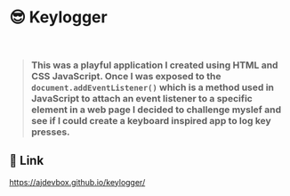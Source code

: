 # 😎 Keylogger 
<br>


> ### This was a playful application I created using HTML and CSS JavaScript.  Once I was exposed to the ```document.addEventListener()``` which is a method used in JavaScript to attach an event listener to a specific element in a web page I decided to challenge myslef and see if I could create a keyboard inspired app to log key presses.

## 🎯 Link 
 https://ajdevbox.github.io/keylogger/
##




